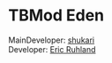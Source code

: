 # TBMod Eden

MainDeveloper: [shukari](https://github.com/shukari)\
Developer:     [Eric Ruhland](https://github.com/Er1807)